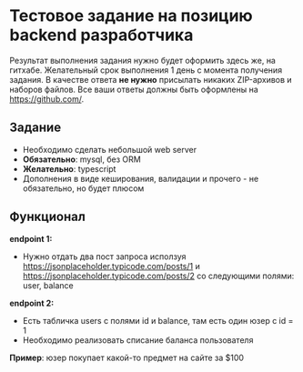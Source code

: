 # Тестовое задание на позицию backend разработчика

Результат выполнения задания нужно будет оформить здесь же, на гитхабе. Желательный срок выполнения 1 день с момента получения задания.
В качестве ответа __не нужно__ присылать никаких ZIP-архивов и наборов файлов. Все ваши ответы должны быть оформлены на https://github.com/.

## Задание

- Необходимо сделать небольшой web server
- __Обязательно__: mysql, без ORM
- __Желательно__: typescript
- Дополнения в виде кеширования, валидации и прочего - не обязательно, но будет плюсом

## Функционал

__endpoint 1:__

- Нужно отдать два пост запроса исползуя https://jsonplaceholder.typicode.com/posts/1 и https://jsonplaceholder.typicode.com/posts/2
со следующими полями: user, balance

__endpoint 2:__

- Есть табличка users с полями id и balance, там есть один юзер с id = 1
- Необходимо реализовать списание баланса пользователя

__Пример__: юзер покупает какой-то предмет на сайте за $100
